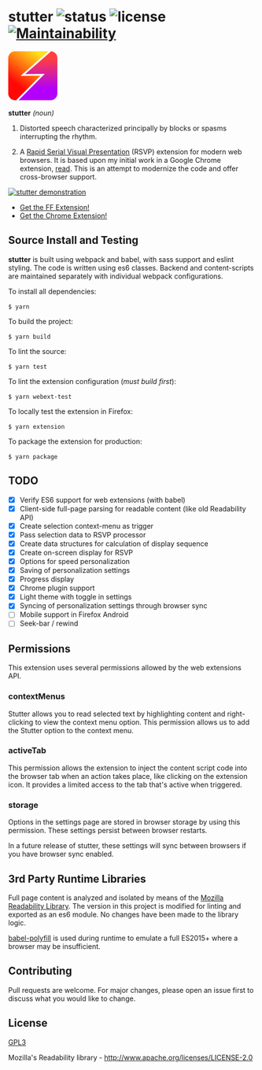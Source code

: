# stutter ![status](https://travis-ci.com/jamestomasino/stutter.svg?branch=master) ![license](https://img.shields.io/badge/license-GPL3-blue.svg?style=flat-square) [![Maintainability](https://api.codeclimate.com/v1/badges/a4d5b54b3cf91c6a2b3e/maintainability)](https://codeclimate.com/github/jamestomasino/stutter/maintainability)

<a href="https://addons.mozilla.org/en-US/firefox/addon/stutter/"><img src="./icons/stutter.svg" width="100"></a>

**stutter** _(noun)_

1. Distorted speech characterized principally by blocks or spasms interrupting the rhythm.

2. A [Rapid Serial Visual Presentation](https://en.wikipedia.org/wiki/Rapid_serial_visual_presentation) (RSVP) extension for modern web browsers. It is based upon my initial work in a Google Chrome extension, [read](https://github.com/jamestomasino/read_plugin). This is an attempt to modernize the code and offer cross-browser support.

[![stutter demonstration](https://i.imgur.com/hGocwaV.png)](https://www.youtube.com/watch?v=UJwFdPYbRRg)

- [Get the FF Extension!](https://addons.mozilla.org/en-US/firefox/addon/stutter/)
- [Get the Chrome Extension!](https://chrome.google.com/webstore/detail/stutter/fbapmaboedchhgjolcnpfgoanbfajchl)

## Source Install and Testing

**stutter** is built using webpack and babel, with sass support and eslint styling. The code is written using es6 classes. Backend and content-scripts are maintained separately with individual webpack configurations.

To install all dependencies:

    $ yarn

To build the project:

    $ yarn build

To lint the source:

    $ yarn test

To lint the extension configuration (_must build first_):

    $ yarn webext-test

To locally test the extension in Firefox:

    $ yarn extension

To package the extension for production:

    $ yarn package

## TODO

- [x] Verify ES6 support for web extensions (with babel)
- [x] Client-side full-page parsing for readable content (like old Readability API)
- [x] Create selection context-menu as trigger
- [x] Pass selection data to RSVP processor
- [x] Create data structures for calculation of display sequence
- [x] Create on-screen display for RSVP
- [x] Options for speed personalization
- [x] Saving of personalization settings
- [x] Progress display
- [x] Chrome plugin support
- [x] Light theme with toggle in settings
- [x] Syncing of personalization settings through browser sync
- [ ] Mobile support in Firefox Android
- [ ] Seek-bar / rewind

## Permissions

This extension uses several permissions allowed by the web extensions API.

### contextMenus

Stutter allows you to read selected text by highlighting content and right-clicking to view the context menu option. This permission allows us to add the Stutter option to the context menu.

### activeTab

This permission allows the extension to inject the content script code into the browser tab when an action takes place, like clicking on the extension icon. It provides a limited access to the tab that's active when triggered.

### storage

Options in the settings page are stored in browser storage by using this permission. These settings persist between browser restarts.

In a future release of stutter, these settings will sync between browsers if you have browser sync enabled.

## 3rd Party Runtime Libraries

Full page content is analyzed and isolated by means of the [Mozilla Readability Library](https://github.com/mozilla/readability). The version in this project is modified for linting and exported as an es6 module. No changes have been made to the library logic.

[babel-polyfill](https://babeljs.io/docs/en/babel-polyfill) is used during runtime to emulate a full ES2015+ where a browser may be insufficient.

## Contributing

Pull requests are welcome. For major changes, please open an issue first to
discuss what you would like to change.

## License

[GPL3](LICENSE)

Mozilla's Readability library - http://www.apache.org/licenses/LICENSE-2.0
